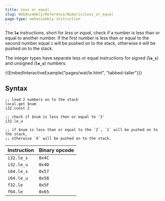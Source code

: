 ```yaml
---
title: Less or equal
slug: WebAssembly/Reference/Numeric/Less_or_equal
page-type: webassembly-instruction
---
```




The **`le`** instructions, short for _less or equal_, check if a number is less than or equal to another number. If the first number is less than or equal to the second number equal `1` will be pushed on to the stack, otherwise `0` will be pushed on to the stack.

The integer types have separate less or equal instructions for signed (**`le_s`**) and unsigned (**`le_u`**) numbers.

{{EmbedInteractiveExample("pages/wat/le.html", "tabbed-taller")}}

## Syntax

```wasm
;; load 2 numbers on to the stack
local.get $num
i32.const 2

;; check if $num is less then or equal to '2'
i32.le_u

;; if $num is less than or equal to the `2`, `1` will be pushed on to the stack,
;; otherwise `0` will be pushed on to the stack.
```

| Instruction | Binary opcode |
| ----------- | ------------- |
| `i32.le_s`  | `0x4C`        |
| `i32.le_u`  | `0x4D`        |
| `i64.le_s`  | `0x57`        |
| `i64.le_u`  | `0x58`        |
| `f32.le`    | `0x5F`        |
| `f64.le`    | `0x65`        |
